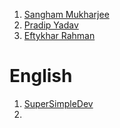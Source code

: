 1. [ Sangham Mukharjee ](https://www.youtube.com/watch?v=MIJt9H69QVc)
2. [ Pradip Yadav ](https://www.youtube.com/@PradipYadav06/playlists)
3. [ Eftykhar Rahman ](https://www.youtube.com/@eftykharrahman/playlists)







# English 
1. [SuperSimpleDev](https://www.youtube.com/watch?v=EerdGm-ehJQ&t=60s)
2. 